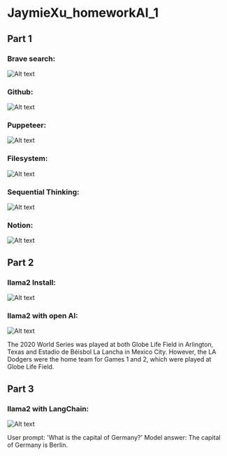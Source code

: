 # JaymieXu_homeworkAI_1

## Part 1
### Brave search:
![Alt text](Screenshots/Part1/brave_search_result.png)

### Github:
![Alt text](Screenshots/Part1/github_result.png)

### Puppeteer:
![Alt text](Screenshots/Part1/puppeteer_result.png)

### Filesystem:
![Alt text](Screenshots/Part1/filesystem_result.png)

### Sequential Thinking:
![Alt text](Screenshots/Part1/sequential_thinking_result.png)

### Notion:
![Alt text](Screenshots/Part1/notion_result.png)

## Part 2
### llama2 Install:
![Alt text](Screenshots/Part2/llama2_install.png)

### llama2 with open AI:
![Alt text](Screenshots/Part2/llama2_with_openai.png)

The 2020 World Series was played at both Globe Life Field in Arlington, Texas and Estadio de Béisbol La Lancha in Mexico City. However, the LA Dodgers were the home team for Games 1 and 2, which were played at Globe Life Field.

## Part 3
### llama2 with LangChain:
![Alt text](Screenshots/Part3/llama2_with_langchain.png)

User prompt: 'What is the capital of Germany?'
Model answer: The capital of Germany is Berlin.
